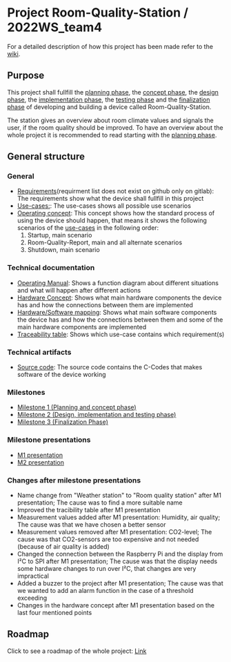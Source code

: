 # Project Room-Quality-Station / 2022WS_team4

For a detailed description of how this project has been made refer to the [wiki](https://github.com/La-Hai-Nam/Raspi_Room-Quality-Station/wiki).

## Purpose
This project shall fullfill the [planning phase](https://github.com/La-Hai-Nam/Raspi_Room-Quality-Station/wiki/Concept), the [concept phase](https://github.com/La-Hai-Nam/Raspi_Room-Quality-Station/wiki/Concept), the [design phase](https://github.com/La-Hai-Nam/Raspi_Room-Quality-Station/wiki/Design), the [implementation phase](https://github.com/La-Hai-Nam/Raspi_Room-Quality-Station/wiki/Implementation), the [testing phase](https://github.com/La-Hai-Nam/Raspi_Room-Quality-Station/wiki/Test) and the [finalization phase](https://github.com/La-Hai-Nam/Raspi_Room-Quality-Station/wiki/Finalization) of developing and building a device called Room-Quality-Station. 

The station gives an overview about room climate values and signals the user, if the room quality should be improved.
To have an overview about the whole project it is recommended to read starting with the [planning phase](https://gitlab.rz.htw-berlin.de/c71_cse/2022ws_team4/-/wikis/Planning).

## General structure

### General
- [Requirements](https://gitlab.rz.htw-berlin.de/c71_cse/2022ws_team4/-/requirements_management/requirements)(requirment list does not exist on github only on gitlab): The requirements show what the device shall fullfill in this project
- [Use-cases:](https://github.com/La-Hai-Nam/Raspi_Room-Quality-Station/wiki/Concept#use-cases): The use-cases shows all possible use scenarios
- [Operating concept](https://github.com/La-Hai-Nam/Raspi_Room-Quality-Station/wiki/Design#operating-concept): This concept shows how the standard process of using the device should happen, that means it shows the following scenarios of the [use-cases](https://github.com/La-Hai-Nam/Raspi_Room-Quality-Station/wiki/Concept#use-cases) in the following order: 
    1) Startup, main scenario 
    2) Room-Quality-Report, main and all alternate scenarios 
    3) Shutdown, main scenario

### Technical documentation
- [Operating Manual](https://github.com/La-Hai-Nam/Raspi_Room-Quality-Station/blob/main/Documentation/Operating_Manual.pdf): Shows a function diagram about different situations and what will happen after different actions 
- [Hardware Concept](https://github.com/La-Hai-Nam/Raspi_Room-Quality-Station/wiki/Concept#hardware-concept): Shows what main hardware components the device has and how the connections between them are implemented
- [Hardware/Software mapping](https://github.com/La-Hai-Nam/Raspi_Room-Quality-Station/wiki/Concept#hardwaresoftware-mapping): Shows what main software components the device has and how the connections between them and some of the main hardware components are implemented
- [Traceability table](https://github.com/La-Hai-Nam/Raspi_Room-Quality-Station/wiki/Concept#traceability-table): Shows which use-case contains which requirement(s)

### Technical artifacts
- [Source code](https://github.com/La-Hai-Nam/Raspi_Room-Quality-Station/tree/main/room-quality-station): The source code contains the C-Codes that makes software of the device working

### Milestones
- [Milestone 1 (Planning and concept phase)](https://github.com/La-Hai-Nam/Raspi_Room-Quality-Station/wiki/Planning#milestone-1) 
- [Milestone 2 (Design, implementation and testing phase)](https://github.com/La-Hai-Nam/Raspi_Room-Quality-Station/wiki/Planning#milestone-2)
- [Milestone 3 (Finalization Phase)](https://github.com/La-Hai-Nam/Raspi_Room-Quality-Station/wiki/Planning#milestone-3)

### Milestone presentations
- [M1 presentation](https://github.com/La-Hai-Nam/Raspi_Room-Quality-Station/blob/main/Documentation/PCSE_M1-Vortrag_TeamD.pdf)
- [M2 presentation](https://github.com/La-Hai-Nam/Raspi_Room-Quality-Station/blob/main/Documentation/PCSE_M2-Vortrag_TeamD.pdf)

### Changes after milestone presentations
- Name change from "Weather station" to "Room quality station" after M1 presentation; The cause was to find a more suitable name
- Improved the tracibility table after M1 presentation
- Measurement values added after M1 presentation: Humidity, air quality; The cause was that we have chosen a better sensor
- Measurement values removed after M1 presentation: CO2-level; The cause was that CO2-sensors are too expensive and not needed (because of air quality is added)
- Changed the connection between the Raspberry Pi and the display from I²C to SPI after M1 presentation; The cause was that the display needs some hardware changes to run over I²C, that changes are very impractical
- Added a buzzer to the project after M1 presentation; The cause was that we wanted to add an alarm function in the case of a threshold exceeding
- Changes in the hardware concept after M1 presentation based on the last four mentioned points



## Roadmap
Click to see a roadmap of the whole project: [Link](https://github.com/La-Hai-Nam/Raspi_Room-Quality-Station/blob/main/Documentation/Roadmap.png)

